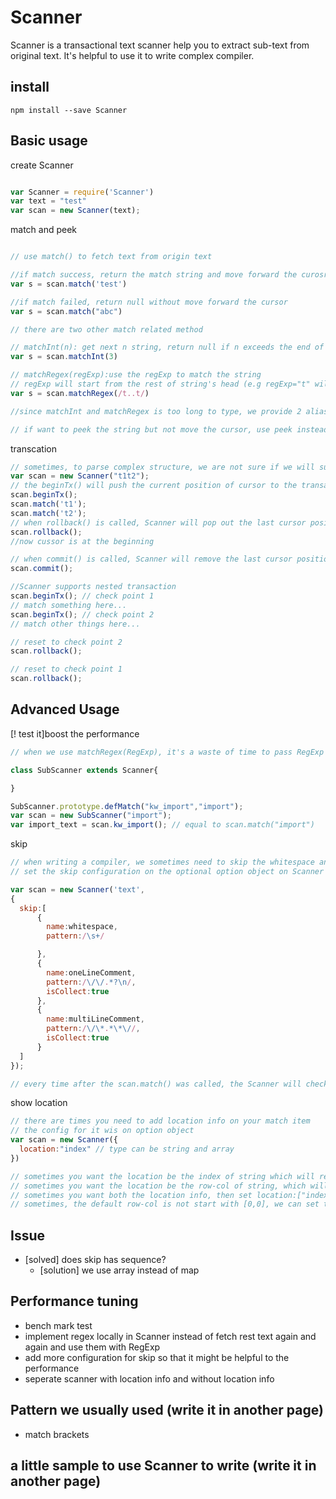 # Scanner
Scanner is a transactional text scanner help you to extract sub-text from original text. It's helpful to use it to write complex compiler.

## install
```
npm install --save Scanner
```

## Basic usage
create Scanner
```javascript

var Scanner = require('Scanner')
var text = "test"
var scan = new Scanner(text);

```

match and peek
```javascript

// use match() to fetch text from origin text

//if match success, return the match string and move forward the curosr
var s = scan.match('test')

//if match failed, return null without move forward the cursor
var s = scan.match("abc")

// there are two other match related method

// matchInt(n): get next n string, return null if n exceeds the end of the origin text.length
var s = scan.matchInt(3)

// matchRegex(regExp):use the regExp to match the string
// regExp will start from the rest of string's head (e.g regExp="t" will only match "t" in "test", not "t" in "atest")
var s = scan.matchRegex(/t..t/)

//since matchInt and matchRegex is too long to type, we provide 2 alias for them: matchi for matchInt, matchr for matchRegex

// if want to peek the string but not move the cursor, use peek instead. Like match, there 3 different version peek,peekInt(peeki), peekRegex(peekr)
```
transcation
```javascript
// sometimes, to parse complex structure, we are not sure if we will success for all sub-structure. It's better we can rollback once we fail, that's what transaction means here
var scan = new Scanner("t1t2");
// the beginTx() will push the current position of cursor to the transaction stack
scan.beginTx();
scan.match('t1');
scan.match('t2');
// when rollback() is called, Scanner will pop out the last cursor position from transaction stack and  reset the cursor to it.
scan.rollback();
//now cussor is at the beginning

// when commit() is called, Scanner will remove the last cursor position from transaction stack without reset the cursor
scan.commit();

//Scanner supports nested transaction
scan.beginTx(); // check point 1
// match something here...
scan.beginTx(); // check point 2
// match other things here...

// reset to check point 2
scan.rollback();

// reset to check point 1
scan.rollback();

```

## Advanced Usage
[! test it]boost the performance
```javascript
// when we use matchRegex(RegExp), it's a waste of time to pass RegExp again and again. Each time you pass the RegExpr, it will compile it then use it. A better choice might be subclass the Scanner and add more specific match method on SubScanner's prototype by using defMatch(name,string),defMatchr(name,regExp),defMatchi(name,n). We wil cache the string, RegExp or n inside the SubScanner.prototype.cachRegExp...

class SubScanner extends Scanner{

}

SubScanner.prototype.defMatch("kw_import","import");
var scan = new SubScanner("import");
var import_text = scan.kw_import(); // equal to scan.match("import")

```
skip
```javascript
// when writing a compiler, we sometimes need to skip the whitespace and comment, that's what skip help
// set the skip configuration on the optional option object on Scanner's constructor

var scan = new Scanner('text',
{
  skip:[
      {
        name:whitespace,
        pattern:/\s+/

      },
      {
        name:oneLineComment,
        pattern:/\/\/.*?\n/,
        isCollect:true
      },
      {
        name:multiLineComment,
        pattern:/\/\*.*\*\//,
        isCollect:true
      }
  ]
});

// every time after the scan.match() was called, the Scanner will check if it match any of the skip pattern. If one of the pattern match, it will continue this process until none of the skip pattern is matched. if the skip pattern'isCollect is set to ```true```, we will collect it into Scanner.skip[patternName] (this is an array). You can then fetch them out


```

show location
```javascript
// there are times you need to add location info on your match item
// the config for it wis on option object
var scan = new Scanner({
  location:"index" // type can be string and array
})

// sometimes you want the location be the index of string which will return [start_index, end_index]. For this case, set location="index"
// sometimes you want the location be the row-col of string, which will return {start:[row,col],end:[row,col]}, For this case, set location = "row-col"
// sometimes you want both the location info, then set location:["index","row-col"]
// sometimes, the default row-col is not start with [0,0], we can set this by location_row_base:n,location_col_base:n

```

## Issue
* [solved] does skip has sequence?
  * [solution] we use array instead of map

## Performance tuning
* bench mark test
* implement regex locally in Scanner instead of fetch rest text again and again and use them with RegExp
* add more configuration for skip so that it might be helpful to the performance
* seperate scanner with location info and without location info

## Pattern we usually used (write it in another page)
* match brackets

## a little sample to use Scanner to write (write it in another page)
